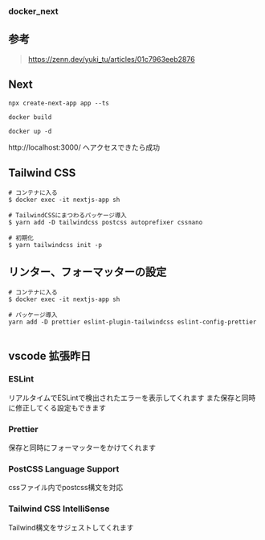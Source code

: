 ### docker_next

## 参考
> https://zenn.dev/yuki_tu/articles/01c7963eeb2876

## Next

```
npx create-next-app app --ts

docker build

docker up -d

```

http://localhost:3000/
へアクセスできたら成功


## Tailwind CSS
```
# コンテナに入る
$ docker exec -it nextjs-app sh

# TailwindCSSにまつわるパッケージ導入
$ yarn add -D tailwindcss postcss autoprefixer cssnano

# 初期化
$ yarn tailwindcss init -p
```

## リンター、フォーマッターの設定
```
# コンテナに入る
$ docker exec -it nextjs-app sh

# パッケージ導入
yarn add -D prettier eslint-plugin-tailwindcss eslint-config-prettier


```


## vscode 拡張昨日
### ESLint
リアルタイムでESLintで検出されたエラーを表示してくれます
また保存と同時に修正してくる設定もできます

### Prettier
保存と同時にフォーマッターをかけてくれます

### PostCSS Language Support
cssファイル内でpostcss構文を対応
### Tailwind CSS IntelliSense
Tailwind構文をサジェストしてくれます